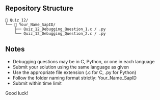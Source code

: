 ## Repository Structure
```
📁 Quiz_12/
└── 📁 Your_Name_SapID/
    ├── Quiz_12_Debugging_Question_1.c / .py
    └── Quiz_12_Debugging_Question_2.c / .py
```

## Notes
- Debugging questions may be in C, Python, or one in each language
- Submit your solution using the same language as given
- Use the appropriate file extension (.c for C, .py for Python)
- Follow the folder naming format strictly: Your_Name_SapID
- Submit within time limit

Good luck!
